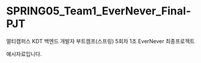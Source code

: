 # SPRING05_Team1_EverNever_Final-PJT
멀티캠퍼스 KDT 백엔드 개발자 부트캠프(스프링) 5회차 1조 EverNever 최종프로젝트


예시자료입니다.
